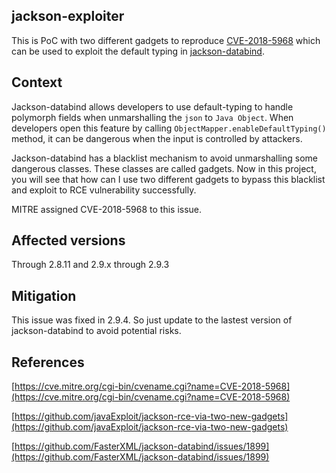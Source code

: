 ## jackson-exploiter
This is PoC with two different gadgets to reproduce [CVE-2018-5968](https://cve.mitre.org/cgi-bin/cvename.cgi?name=CVE-2018-5968 "CVE-2018-5968") which can be used to exploit the default typing in [jackson-databind](https://github.com/FasterXML/jackson-databind/).

## Context
Jackson-databind allows developers to use default-typing to handle polymorph fields when unmarshalling the `json` to `Java Object`. When developers open this feature by calling `ObjectMapper.enableDefaultTyping()` method, it can be dangerous when the input is controlled by attackers.

Jackson-databind has a blacklist mechanism to avoid unmarshalling some dangerous classes. These classes are called gadgets. Now in this project, you will see that how can I use two different gadgets to bypass this blacklist and exploit to RCE vulnerability successfully.

MITRE assigned CVE-2018-5968 to this issue.

## Affected versions

Through 2.8.11 and 2.9.x through 2.9.3

## Mitigation
This issue was fixed in 2.9.4. So just update to the lastest version of jackson-databind to avoid potential risks.

## References
[https://cve.mitre.org/cgi-bin/cvename.cgi?name=CVE-2018-5968](https://cve.mitre.org/cgi-bin/cvename.cgi?name=CVE-2018-5968)

[https://github.com/javaExploit/jackson-rce-via-two-new-gadgets](https://github.com/javaExploit/jackson-rce-via-two-new-gadgets)

[https://github.com/FasterXML/jackson-databind/issues/1899](https://github.com/FasterXML/jackson-databind/issues/1899)
